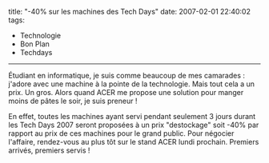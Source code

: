 title: "-40% sur les machines des Tech Days"
date: 2007-02-01 22:40:02
tags:
  - Technologie
  - Bon Plan
  - Techdays
---

Étudiant en informatique, je suis comme beaucoup de mes camarades&nbsp;: j'adore avec une machine à la pointe de la technologie. Mais tout cela a un prix. Un gros. Alors quand ACER me propose une solution pour manger moins de pâtes le soir, je suis preneur&nbsp;!

<!-- more -->

En effet, toutes les machines ayant servi pendant seulement 3 jours durant les Tech Days 2007 seront proposées à un prix "destockage" soit -40% par rapport au prix de ces machines pour le grand public. Pour négocier l'affaire, rendez-vous au plus tôt sur le stand ACER lundi prochain. Premiers arrivés, premiers servis&nbsp;!